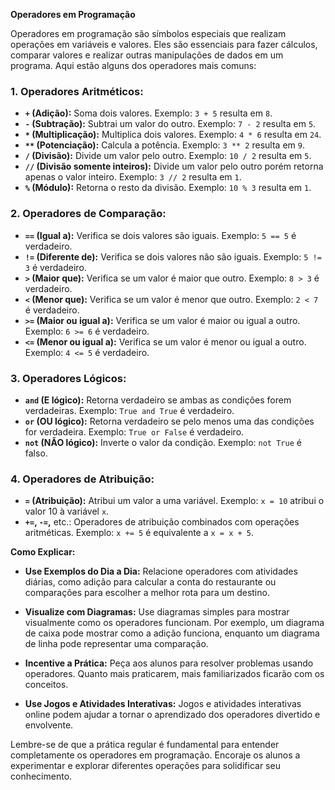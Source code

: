 **Operadores em Programação**

Operadores em programação são símbolos especiais que realizam operações em variáveis e valores. Eles são essenciais para fazer cálculos, comparar valores e realizar outras manipulações de dados em um programa. Aqui estão alguns dos operadores mais comuns:

### 1. **Operadores Aritméticos:**

- **`+` (Adição):** Soma dois valores. Exemplo: `3 + 5` resulta em `8`.
- **`-` (Subtração):** Subtrai um valor do outro. Exemplo: `7 - 2` resulta em `5`.
- **`*` (Multiplicação):** Multiplica dois valores. Exemplo: `4 * 6` resulta em `24`.
- **`**` (Potenciação):** Calcula a potência. Exemplo: `3 ** 2` resulta em `9`.
- **`/` (Divisão):** Divide um valor pelo outro. Exemplo: `10 / 2` resulta em `5`.
- **`//` (Divisão somente inteiros):** Divide um valor pelo outro porém retorna apenas o valor inteiro. Exemplo: `3 // 2` resulta em `1`.
- **`%` (Módulo):** Retorna o resto da divisão. Exemplo: `10 % 3` resulta em `1`.

### 2. **Operadores de Comparação:**

- **`==` (Igual a):** Verifica se dois valores são iguais. Exemplo: `5 == 5` é verdadeiro.
- **`!=` (Diferente de):** Verifica se dois valores não são iguais. Exemplo: `5 != 3` é verdadeiro.
- **`>` (Maior que):** Verifica se um valor é maior que outro. Exemplo: `8 > 3` é verdadeiro.
- **`<` (Menor que):** Verifica se um valor é menor que outro. Exemplo: `2 < 7` é verdadeiro.
- **`>=` (Maior ou igual a):** Verifica se um valor é maior ou igual a outro. Exemplo: `6 >= 6` é verdadeiro.
- **`<=` (Menor ou igual a):** Verifica se um valor é menor ou igual a outro. Exemplo: `4 <= 5` é verdadeiro.

### 3. **Operadores Lógicos:**

- **`and` (E lógico):** Retorna verdadeiro se ambas as condições forem verdadeiras. Exemplo: `True and True` é verdadeiro.
- **`or` (OU lógico):** Retorna verdadeiro se pelo menos uma das condições for verdadeira. Exemplo: `True or False` é verdadeiro.
- **`not` (NÃO lógico):** Inverte o valor da condição. Exemplo: `not True` é falso.

### 4. **Operadores de Atribuição:**

- **`=` (Atribuição):** Atribui um valor a uma variável. Exemplo: `x = 10` atribui o valor 10 à variável `x`.
- **`+=`, `-=`,** etc.: Operadores de atribuição combinados com operações aritméticas. Exemplo: `x += 5` é equivalente a `x = x + 5`.

**Como Explicar:**

- **Use Exemplos do Dia a Dia:** Relacione operadores com atividades diárias, como adição para calcular a conta do restaurante ou comparações para escolher a melhor rota para um destino.

- **Visualize com Diagramas:** Use diagramas simples para mostrar visualmente como os operadores funcionam. Por exemplo, um diagrama de caixa pode mostrar como a adição funciona, enquanto um diagrama de linha pode representar uma comparação.

- **Incentive a Prática:** Peça aos alunos para resolver problemas usando operadores. Quanto mais praticarem, mais familiarizados ficarão com os conceitos.

- **Use Jogos e Atividades Interativas:** Jogos e atividades interativas online podem ajudar a tornar o aprendizado dos operadores divertido e envolvente.

Lembre-se de que a prática regular é fundamental para entender completamente os operadores em programação. Encoraje os alunos a experimentar e explorar diferentes operações para solidificar seu conhecimento.